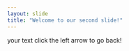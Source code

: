 ```yaml
---
layout: slide
title: "Welcome to our second slide!"
---
```

your text 
click the left arrow to go back!
